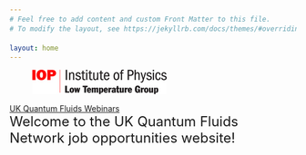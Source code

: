 ```yaml
---
# Feel free to add content and custom Front Matter to this file.
# To modify the layout, see https://jekyllrb.com/docs/themes/#overriding-theme-defaults

layout: home
---
```

<figure>
   <a href="https://www.iop.org/physics-community/special-interest-groups/low-temperature-group#gref">
   <img src="low_temp_group_rgb_.jpg" style="max-width: 236px;"
      alt="IOP Low Temp logo" />
   </a>
 </figure>
 <a href="https://uk-quantum-fluids-network.github.io/webinars/">          UK Quantum Fluids Webinars</a>
 <br>
<font size="+2">Welcome to the UK Quantum Fluids Network job opportunities website! <br>
   

 </font>
<br>
